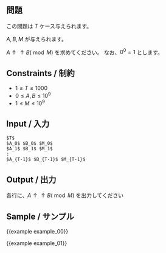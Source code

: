 問題
---------

この問題は $T$ ケース与えられます。

$A, B, M$ が与えられます。

${A \uparrow \uparrow B} (\bmod M)$ を求めてください。
なお、$0^0 = 1$ とします。

Constraints / 制約
---------

- $1 \leq T \leq 1000$
- $0 \leq A, B \leq 10^9$
- $1 \leq M \leq 10^9$

Input / 入力
---------

```
$T$
$A_0$ $B_0$ $M_0$
$A_1$ $B_1$ $M_1$
:
$A_{T-1}$ $B_{T-1}$ $M_{T-1}$
```

Output / 出力
---------

各行に、${A \uparrow \uparrow B} (\bmod M)$ を出力してください

Sample / サンプル
---------

{{example example_00}}

{{example example_01}}
